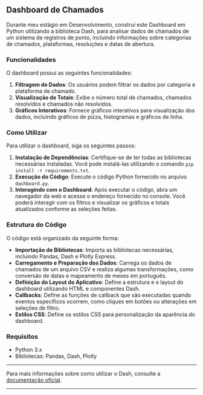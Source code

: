 ## Dashboard de Chamados

Durante meu estágio em Desenvolvimento, construí este Dashboard em Python utilizando a biblioteca Dash, para analisar dados de chamados de um sistema de registros de ponto, incluindo informações sobre categorias de chamados, plataformas, resoluções e datas de abertura.

### Funcionalidades

O dashboard possui as seguintes funcionalidades:

1. **Filtragem de Dados**: Os usuários podem filtrar os dados por categoria e plataforma de chamado.
2. **Visualização de Totais**: Exibe o número total de chamados, chamados resolvidos e chamados não resolvidos.
3. **Gráficos Interativos**: Fornece gráficos interativos para visualização dos dados, incluindo gráficos de pizza, histogramas e gráficos de linha.

### Como Utilizar

Para utilizar o dashboard, siga os seguintes passos:

1. **Instalação de Dependências**: Certifique-se de ter todas as bibliotecas necessárias instaladas. Você pode instalá-las utilizando o comando `pip install -r requirements.txt`.
2. **Execução do Código**: Execute o código Python fornecido no arquivo `dashboard.py`.
3. **Interagindo com o Dashboard**: Após executar o código, abra um navegador da web e acesse o endereço fornecido no console. Você poderá interagir com os filtros e visualizar os gráficos e totais atualizados conforme as seleções feitas.



### Estrutura do Código

O código está organizado da seguinte forma:

- **Importação de Bibliotecas**: Importa as bibliotecas necessárias, incluindo Pandas, Dash e Plotly Express.
- **Carregamento e Preparação dos Dados**: Carrega os dados de chamados de um arquivo CSV e realiza algumas transformações, como conversão de datas e mapeamento de meses em português.
- **Definição do Layout do Aplicativo**: Define a estrutura e o layout do dashboard utilizando HTML e componentes Dash.
- **Callbacks**: Define as funções de callback que são executadas quando eventos específicos ocorrem, como cliques em botões ou alterações em seleções de filtro.
- **Estilos CSS**: Define os estilos CSS para personalização da aparência do dashboard.

### Requisitos

- Python 3.x
- Bibliotecas: Pandas, Dash, Plotly

***
Para mais informações sobre como utilizar o Dash, consulte a [documentação oficial](https://dash.plotly.com/).
***

